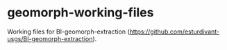 # geomorph-working-files
Working files for BI-geomorph-extraction (https://github.com/esturdivant-usgs/BI-geomorph-extraction).
